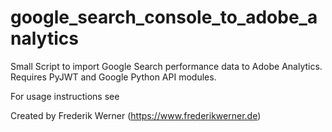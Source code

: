 # google_search_console_to_adobe_analytics
Small Script to import Google Search performance data to Adobe Analytics. Requires PyJWT and Google Python API modules.

For usage instructions see 

Created by Frederik Werner (https://www.frederikwerner.de)
